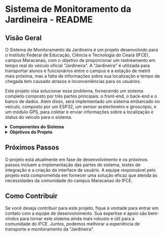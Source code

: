 # Sistema de Monitoramento da Jardineira - README

## Visão Geral

O Sistema de Monitoramento da Jardineira é um projeto desenvolvido para o Instituto Federal de Educação, Ciência e Tecnologia do Ceará (IFCE), campus Maracanaú, com o objetivo de proporcionar um rastreamento em tempo real do veículo oficial "Jardineira". A "Jardineira" é utilizada para transportar alunos e funcionários entre o campus e a estação de metrô mais próxima, mas a falta de informações sobre sua localização e tempo de chegada tem causado atrasos e inconveniências para os usuários.

Este projeto visa solucionar esse problema, fornecendo um sistema completo composto por três partes principais: o front-end, o back-end e o banco de dados. Além disso, será implementado um sistema embarcado no veículo, composto por um ESP32, um sensor acelerômetro e giroscópio, e um módulo GPS, para coletar e enviar informações sobre a localização e status do veículo para o sistema.

<details>
  <summary><strong>Componentes do Sistema</strong></summary>

  ### [Front-end](https://github.com/JardiNaHora/frontend)

  O front-end do sistema será implementado em React, uma biblioteca JavaScript amplamente reconhecida para a criação de interfaces de usuário responsivas e interativas. Ele será a interface principal para os usuários finais, permitindo que eles visualizem em tempo real a localização da "Jardineira", obtenham informações sobre o horário de chegada e tenham acesso a notificações relevantes.
  
  ### [Back-end](https://github.com/JardiNaHora/backend)
  
  O back-end do sistema será desenvolvido com o uso do Spring Boot, um framework Java robusto para a criação de aplicações web. Ele será responsável por receber os dados enviados pelo sistema embarcado no veículo, processar essas informações e disponibilizá-las para o front-end. Além disso, o back-end gerenciará o armazenamento das informações no banco de dados PostgreSQL.
  
  ### [Banco de Dados](https://github.com/JardiNaHora/banco-de-dados)
  
  O banco de dados PostgreSQL será utilizado para armazenar as informações das viagens da "Jardineira". Ele garantirá que os dados sejam consistentes e seguros, permitindo que sejam acessados e consultados de maneira eficiente. As informações armazenadas incluirão registros de viagens, localizações, horários e status do veículo.
  
  ### [Sistema Embarcado](https://github.com/JardiNaHora/sistema-embarcado)
  
  Para obter os dados de localização do veículo, será implementado um sistema embarcado que consiste em um ESP32, um sensor acelerômetro e giroscópio, e um módulo GPS. Esse sistema estará acoplado à "Jardineira" e enviará continuamente informações sobre sua posição e status para o back-end.
  
  ### [Sistema Push](https://github.com/JardiNaHora/sistema-push)
  
  O projeto também incluirá um sistema de notificações push para smartphones Android e iOS. Isso permitirá o envio de notificações aos usuários sobre o status e a localização da "Jardineira", mantendo-os informados e reduzindo a incerteza sobre a chegada do veículo.

</details>

<details>
  
  <summary><strong>Objetivos do Projeto</strong></summary>
  <br>
  
  - Fornecer um rastreamento em tempo real da "Jardineira" para os usuários do campus Maracanaú do IFCE.
  - Reduzir atrasos e desperdício de tempo ao informar os usuários sobre o horário de chegada estimado.
  - Facilitar o controle da manutenção, segurança e eficiência do veículo por parte da administração do campus.
  - Melhorar a experiência dos usuários ao disponibilizar informações atualizadas sobre o status do veículo.

</details>

## Próximos Passos

O projeto está atualmente em fase de desenvolvimento e os próximos passos incluem a implementação das partes do sistema, testes de integração e a criação da interface de usuário. A equipe responsável pelo projeto está comprometida em fornecer uma solução eficaz que atenda às necessidades da comunidade do campus Maracanaú do IFCE.

## Como Contribuir

Se você deseja contribuir para este projeto, fique à vontade para entrar em contato com a equipe de desenvolvimento. Sua expertise e apoio são bem-vindos para tornar este sistema ainda mais robusto e útil para a comunidade do IFCE. Juntos, podemos melhorar a experiência de transporte e monitoramento da "Jardineira".
